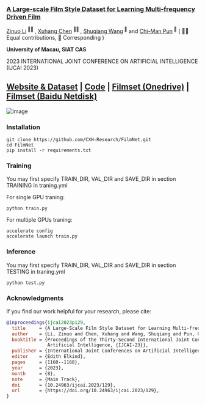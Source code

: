 ### [A Large-scale Film Style Dataset for Learning Multi-frequency Driven Film](https://arxiv.org/abs/2301.08880)

<div>
<span class="author-block">
  <a href='https://zinuoli.github.io/'>Zinuo Li</a><sup> 👨‍💻‍ </sup>
</span>,
  <span class="author-block">
    <a href='https://cxh.netlify.app/'> Xuhang Chen</a><sup> 👨‍💻‍ </sup>
  </span>,
  <span class="author-block">
    <a href="https://people.ucas.edu.cn/~wangshuqiang?language=en" target="_blank">Shuqiang Wang</a><sup> 📮</sup>
  </span> and
  <span class="author-block">
  <a href="https://www.cis.um.edu.mo/~cmpun/" target="_blank">Chi-Man Pun</a><sup> 📮</sup>
</span>
  ( 👨‍💻‍ Equal contributions, 📮 Corresponding )
  </div>

<b>University of Macau, SIAT CAS</b>

2023 INTERNATIONAL JOINT CONFERENCE ON ARTIFICIAL INTELLIGENCE (IJCAI 2023)

[Website & Dataset](https://cxh-research.github.io/FilmNet/) | [Code](https://github.com/CXH-Research/FilmNet) | [Filmset (Onedrive)](https://uofmacau-my.sharepoint.com/personal/yc17491_umac_mo/_layouts/15/onedrive.aspx?id=%2Fpersonal%2Fyc17491%5Fumac%5Fmo%2FDocuments%2Fdataset%2FFilmSet&ga=1) | [Filmset (Baidu Netdisk)](https://pan.baidu.com/s/1KdXxWkWu5iWKXEl7q-ZTUQ?pwd=03ji)
---

![image](https://github.com/CXH-Research/FilmNet/assets/94612909/a5ce8c39-d4a2-4e2a-87c7-e8688cf020c5)


### Installation
```
git clone https://github.com/CXH-Research/FilmNet.git
cd FilmNet
pip install -r requirements.txt
```

### Training
You may first specify TRAIN_DIR, VAL_DIR and SAVE_DIR in section TRAINING in traning.yml

For single GPU traning:
```
python train.py
```
For multiple GPUs traning:
```
accelerate config
accelerate launch train.py
```

### Inference
You may first specify TRAIN_DIR, VAL_DIR and SAVE_DIR in section TESTING in traning.yml
```
python test.py
```

### Acknowledgments
If you find our work helpful for your research, please cite:
```bib
@inproceedings{ijcai2023p129,
  title     = {A Large-Scale Film Style Dataset for Learning Multi-frequency Driven Film Enhancement},
  author    = {Li, Zinuo and Chen, Xuhang and Wang, Shuqiang and Pun, Chi-Man},
  booktitle = {Proceedings of the Thirty-Second International Joint Conference on
               Artificial Intelligence, {IJCAI-23}},
  publisher = {International Joint Conferences on Artificial Intelligence Organization},
  editor    = {Edith Elkind},
  pages     = {1160--1168},
  year      = {2023},
  month     = {8},
  note      = {Main Track},
  doi       = {10.24963/ijcai.2023/129},
  url       = {https://doi.org/10.24963/ijcai.2023/129},
}


```


